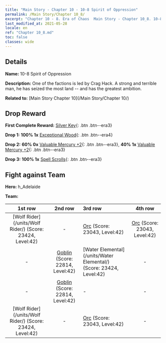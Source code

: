 ```yaml
---
title: "Main Story - Chapter 10 - 10-8 Spirit of Oppression"
permalink: /Main Story/Chapter 10_8/
excerpt: "Chapter 10 - 8. Era of Chaos  Main Story - Chapter 10_8. 10-8 Spirit of Oppression"
last_modified_at: 2021-05-28
locale: en
ref: "Chapter 10_8.md"
toc: false
classes: wide
---
```


## Details

 **Name:** 10-8 Spirit of Oppression

 **Description:** One of the factions is led by Crag Hack. A strong and terrible man, he has seized the most land -- and has the greatest ambition.

 **Related to:** [Main Story Chapter 10](/Main Story/Chapter 10/)

## Drop Reward

 **First Complete Reward:** [Silver Key](/Items/con_693/){: .btn .btn--era3}

 **Drop 1:** **100% 1x** [Exceptional Wood](/Items/mat_34/){: .btn .btn--era4}

 **Drop 2:** **60% 0x** [Valuable Mercury +2](/Items/mat_28/){: .btn .btn--era3}, **40% 1x** [Valuable Mercury +2](/Items/mat_28/){: .btn .btn--era3}

 **Drop 3:** **100% 1x** [Spell Scrolls](/Items/con_694/){: .btn .btn--era3}


## Fight against Team
 **Hero:** h_Adelaide

 **Team:**


  | 1st row | 2nd row | 3rd row | 4th row |
  |:----:|:----:|:----|:----:|
  | [Wolf Rider](/units/Wolf Rider/) (Score: 23424, Level:42)  | - | [Orc](/units/Orc/) (Score: 23043, Level:42)  | [Orc](/units/Orc/) (Score: 23043, Level:42)  |
  | - | [Goblin](/units/Goblin/) (Score: 22814, Level:42)  | [Water Elemental](/units/Water Elemental/) (Score: 23424, Level:42)  | - |
  | - | [Goblin](/units/Goblin/) (Score: 22814, Level:42)  | - | - |
  | [Wolf Rider](/units/Wolf Rider/) (Score: 23424, Level:42)  | - | [Orc](/units/Orc/) (Score: 23043, Level:42)  | - |


